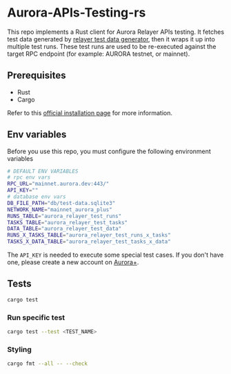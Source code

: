 # Aurora-APIs-Testing-rs
This repo implements a Rust client for Aurora Relayer APIs testing. It fetches 
test data generated by [relayer test data generator](https://github.com/aurora-is-near/relayer-test-data-generator), then it
wraps it up into multiple test runs. These test runs are used to 
be re-executed against the target RPC endpoint (for example: AURORA testnet, or mainnet).


## Prerequisites
- Rust
- Cargo

Refer to this [official installation page](https://www.rust-lang.org/tools/install) for more information.

## Env variables

Before you use this repo, you must configure the following environment variables
```bash
# DEFAULT ENV VARIABLES
# rpc env vars
RPC_URL="mainnet.aurora.dev:443/"
API_KEY=""
# database env vars
DB_FILE_PATH="db/test-data.sqlite3"
NETWORK_NAME="mainnet_aurora_plus"
RUNS_TABLE="aurora_relayer_test_runs"
TASKS_TABLE="aurora_relayer_test_tasks"
DATA_TABLE="aurora_relayer_test_data"
RUNS_X_TASKS_TABLE="aurora_relayer_test_runs_x_tasks"
TASKS_X_DATA_TABLE="aurora_relayer_test_tasks_x_data"
```
The `API_KEY` is needed to execute some special test cases. If you don't have
one, please create a new account on [Aurora+](https://aurora.plus/).

## Tests

```bash
cargo test
```

### Run specific test

```bash
cargo test --test <TEST_NAME>
```

### Styling
```bash
cargo fmt --all -- --check
```


